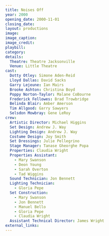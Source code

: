 ```yaml
---
title: Noises Off
year: 2000
opening_date: 2000-11-01
closing_date: 
layout: productions
image:
image_caption:
image_credit:
playbill: 
category: 
details:
  Theatre: Theatre Jacksonville
  Venue: Little Theatre
cast:
  Dotty Otley: Simone Aden-Reid
  Lloyd Dallas: David Sacks
  Garry Lejeune: Ian Mairs
  Brooke Ashton: Christina Boyd
  Poppy Norton-Taylor: Malane CoBourne
  Frederick Fellowes: Brad Trowbridge
  Belinda Blair: Amber Amerson
  Tim Allgood: Garry Sawyers
  Selsdon Mowbray: Gene LeRoy
crew:
  Artistic Director: Michael Higgins
  Set Design: Andrew J. Way
  Lighting Design: Andrew J. Way
  Costume Design: Joy Smith
  Set Dressings: Julie Pellegrino
  Stage Manager: Tanase Gheorghe Popa
  Properties: Claudia Wright
  Properties Assistant:
    - Mary Swanson
    - Deon Young
    - Sarah Overton
    - Tad Wiggins
  Sound Technician: Jon Bennett
  Lighting Technician:
    - Gloria Pepe
  Set Construction:
    - Mary Swanson
    - Jon Bennett
    - Manuel Bello
    - Gloria Pepe
    - Claudia Wright
  Assistant Technical Director: James Wright
external_links:
---
```

